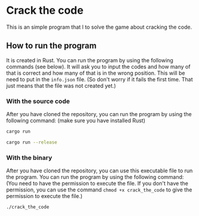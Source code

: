 # Crack the code

This is an simple program that I to solve the game about cracking the code.

## How to run the program

It is created in Rust. You can run the program by using the following commands (see below).
It will ask you to input the codes and how many of that is correct and how many of that is in the wrong position.
This will be need to put in the `info.json` file. (So don't worry if it fails the first time. That just means that the file was not created yet.)

### With the source code

After you have cloned the repository, you can run the program by using the following command: (make sure you have installed Rust)

```bash
cargo run
```

```bash
cargo run --release
```

### With the binary

After you have cloned the repository, you can use this executable file to run the program. You can run the program by using the following command:
(You need to have the permission to execute the file. If you don't have the permission, you can use the command `chmod +x crack_the_code` to give the permission to execute the file.)

```bash
./crack_the_code
```
